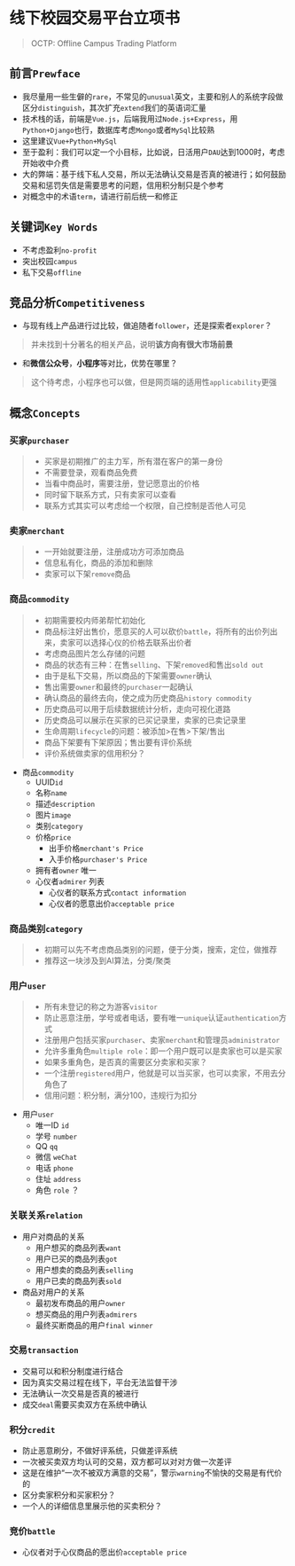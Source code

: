 # 线下校园交易平台立项书

> OCTP: Offline Campus Trading Platform

## 前言`Prewface`
* 我尽量用一些生僻的`rare`，不常见的`unusual`英文，主要和别人的系统字段做区分`distinguish`，其次扩充`extend`我们的英语词汇量
* 技术栈的话，前端是`Vue.js`，后端我用过`Node.js+Express`，用`Python+Django`也行，数据库考虑`Mongo`或者`MySql`比较熟
* 这里建议`Vue+Python+MySql`
* 至于盈利：我们可以定一个小目标，比如说，日活用户`DAU`达到1000时，考虑开始收中介费
* 大的弊端：基于线下私人交易，所以无法确认交易是否真的被进行；如何鼓励交易和惩罚失信是需要思考的问题，信用积分制只是个参考
* 对概念中的术语`term`，请进行前后统一和修正

## 关键词`Key Words`

* 不考虑盈利`no-profit`
* 突出校园`campus`
* 私下交易`offline`

## 竞品分析`Competitiveness`

* 与现有线上产品进行过比较，做追随者`follower`，还是探索者`explorer`？

> 并未找到十分著名的相关产品，说明**该方向有很大市场前景**

* 和**微信公众号**，**小程序**等对比，优势在哪里？

> 这个待考虑，小程序也可以做，但是网页端的适用性`applicability`更强

## 概念`Concepts`

### 买家`purchaser`

> * 买家是初期推广的主力军，所有潜在客户的第一身份
> * 不需要登录，观看商品免费
> * 当看中商品时，需要注册，登记愿意出的价格
> * 同时留下联系方式，只有卖家可以查看
> * 联系方式其实可以考虑给一个权限，自己控制是否他人可见

### 卖家`merchant`

> * 一开始就要注册，注册成功方可添加商品
> * 信息私有化，商品的添加和删除
> * 卖家可以下架`remove`商品

### 商品`commodity`

> * 初期需要校内师弟帮忙初始化
> * 商品标注好出售价，愿意买的人可以砍价`battle`，将所有的出价列出来，卖家可以选择心仪的价格去联系出价者
> * 考虑商品图片怎么存储的问题
> * 商品的状态有三种：在售`selling`、下架`removed`和售出`sold out`
> * 由于是私下交易，所以商品的下架需要`owner`确认
> * 售出需要`owner`和最终的`purchaser`一起确认
> * 确认商品的最终去向，使之成为历史商品`history commodity`
> * 历史商品可以用于后续数据统计分析，走向可视化道路
> * 历史商品可以展示在买家的已买记录里，卖家的已卖记录里
> * 生命周期`lifecycle`的问题：被添加>在售>下架/售出
> * 商品下架要有下架原因；售出要有评价系统
> * 评价系统做卖家的信用积分？

* 商品`commodity`
	* UUID`id`
	* 名称`name`
	* 描述`description`
	* 图片`image`
	* 类别`category`
	* 价格`price`
		* 出手价格`merchant's Price`
		* 入手价格`purchaser's Price`
	* 拥有者`owner` 唯一
	* 心仪者`admirer` 列表
		* 心仪者的联系方式`contact information`
		* 心仪者的愿意出价`acceptable price`

### 商品类别`category`

> * 初期可以先不考虑商品类别的问题，便于分类，搜索，定位，做推荐
> * 推荐这一块涉及到AI算法，分类/聚类

### 用户`user`

> * 所有未登记的称之为游客`visitor`
> * 防止恶意注册，学号或者电话，要有唯一`unique`认证`authentication`方式
> * 注册用户包括买家`purchaser`、卖家`merchant`和管理员`administrator`
> * 允许多重角色`multiple role`：即一个用户既可以是卖家也可以是买家
> * 如果多重角色，是否真的需要区分卖家和买家？
> * 一个注册`registered`用户，他就是可以当买家，也可以卖家，不用去分角色了
> * 信用问题：积分制，满分100，违规行为扣分

* 用户`user`
	* 唯一ID `id`
	* 学号 `number`
	* QQ `qq`
	* 微信 `weChat`
	* 电话 `phone`
	* 住址 `address`
	* 角色 `role` ？

### 关联关系`relation`
* 用户对商品的关系
	* 用户想买的商品列表`want`
	* 用户已买的商品列表`got`
	* 用户想卖的商品列表`selling`
	* 用户已卖的商品列表`sold`
* 商品对用户的关系
	* 最初发布商品的用户`owner`
	* 想买商品的用户列表`admirers`
	* 最终买断商品的用户`final winner`

### 交易`transaction`
* 交易可以和积分制度进行结合
* 因为真实交易过程在线下，平台无法监督干涉
* 无法确认一次交易是否真的被进行
* 成交`deal`需要买卖双方在系统中确认

### 积分`credit`
* 防止恶意刷分，不做好评系统，只做差评系统
* 一次被买卖双方均认可的交易，双方都可以对对方做一次差评
* 这是在维护“一次不被双方满意的交易”，警示`warning`不愉快的交易是有代价的
* 区分卖家积分和买家积分？
* 一个人的详细信息里展示他的买卖积分？

### 竞价`battle`
* 心仪者对于心仪商品的愿出价`acceptable price`